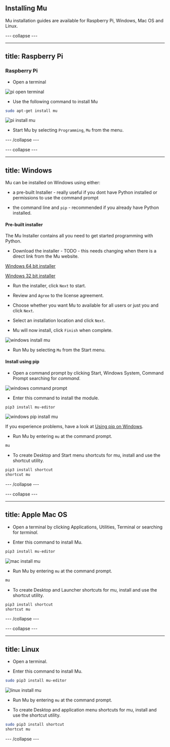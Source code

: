 ## Installing Mu

Mu installation guides are available for Raspberry Pi, Windows, Mac OS and Linux.

--- collapse ---

---
title: Raspberry Pi
---

### Raspberry Pi

+ Open a terminal

![pi open terminal](images/pi-open-terminal.PNG)

+ Use the following command to install Mu

```bash
sudo apt-get install mu
``` 

![pi install mu](images/pi_install_mu.gif)

+ Start Mu by selecting `Programming`, `Mu` from the menu.

--- /collapse ---

--- collapse ---

---
title: Windows
---

Mu can be installed on Windows using either:

+ a pre-built Installer - really useful if you dont have Python installed or permissions to use the command prompt

+ the command line and `pip` - recommended if you already have Python installed.

#### Pre-built installer

The Mu Installer contains all you need to get started programming with Python.

+ Download the installer - TODO - this needs changing when there is a direct link from the Mu website.

[Windows 64 bit installer](https://s3-eu-west-2.amazonaws.com/mu-builds/windows/mu_2018-03-16_18_52_master_9b119d5_64bit.exe)

[Windows 32 bit installer](https://s3-eu-west-2.amazonaws.com/mu-builds/windows/mu_2018-03-16_18_56_master_9b119d5_32bit.exe)

+ Run the installer, click `Next` to start.

+ Review and `Agree` to the license agreement.

+ Choose whether you want Mu to available for all users or just you and click `Next`.

+ Select an installation location and click `Next`.

+ Mu will now install, click `Finish` when complete.

![windows install mu](images/windows_mu_installer.gif)

+ Run Mu by selecting `Mu` from the Start menu.

#### Install using pip

+ Open a command prompt by clicking Start, Windows System, Command Prompt searching for *command*.

![windows command prompt](images/windows_command_prompt_app.PNG)

+ Enter this command to install the module.

```bash
pip3 install mu-editor
```

![windows pip install mu](images/windows_install_mu.gif)

If you experience problems, have a look at [Using pip on Windows](https://projects.raspberrypi.org/en/projects/using-pip-on-windows).

+ Run Mu by entering `mu` at the command prompt.

```bash
mu
```

+ To create Desktop and Start menu shortcuts for mu, install and use the shortcut utility.

```bash
pip3 install shortcut
shortcut mu
```

--- /collapse ---

--- collapse ---

---
title: Apple Mac OS
---

+ Open a terminal by clicking Applications, Utilities, Terminal or searching for *terminal*.

+ Enter this command to install Mu.

```bash
pip3 install mu-editor
```

![mac install mu](images/mac_install_mu.gif)

+ Run Mu by entering `mu` at the command prompt.

```bash
mu
```

+ To create Desktop and Launcher shortcuts for mu, install and use the shortcut utility.

```bash
pip3 install shortcut
shortcut mu
```

--- /collapse ---

--- collapse ---

---
title: Linux
---

+ Open a terminal.

+ Enter this command to install Mu.

```bash
sudo pip3 install mu-editor
```

![linux install mu](images/linux_install_mu.gif)

+ Run Mu by entering `mu` at the command prompt.

+ To create Desktop and application menu shortcuts for mu, install and use the shortcut utility.

```bash
sudo pip3 install shortcut
shortcut mu
```

--- /collapse ---